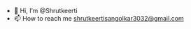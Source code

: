 - 👋 Hi, I’m @Shrutkeerti
- 📫 How to reach me shrutkeertisangolkar3032@gmail.com

<!---
Shrutkeerti/Shrutkeerti is a ✨ special ✨ repository because its `README.md` (this file) appears on your GitHub profile.
You can click the Preview link to take a look at your changes.
--->
